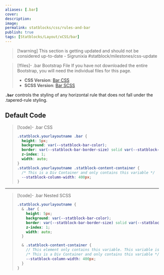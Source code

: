 ```yaml
---
aliases: [.bar]
cover: 
description: 
image: 
permalink: statblocks/css/rules-and-bar
publish: true
tags: [Statblocks/Layout/xCSS/bar]
---
```



>[!warning] This section is getting updated and should not be considered up-to-date \- Sigrunixia
> #statblock/milestones/css-update

>[!files]- .bar Bootstrap File
> If you have not downloaded the entire Bootstrap, you will need the individual files for this page.
> - **CSS Version**: [Bar CSS](https://github.com/valentine195/fantasy-statblocks/blob/gh-pages/docs/statblock-bootstrap/css/3-bar-Content-Container.css)
> - **SCSS Version**: [Bar SCSS](https://github.com/valentine195/fantasy-statblocks/blob/gh-pages/docs/statblock-bootstrap/scss/3-bar-Content-Container.scss) 

**`.bar`** controls the styling of any horizontal rule that does not fall under the .tapered-rule styling.

## Default Code

>[!code]- .bar CSS
> ```css
> .statblock.yourlayoutname .bar {
>   height: 5px;
>   background: var(--statblock-bar-color);
>   border: var(--statblock-bar-border-size) solid var(--statblock-bar-border-color);
>   z-index: 1;
>   width: auto;
> }
> .statblock.yourlayoutname .statblock-content-container {
>   /* This is a Div Container and only contains this variable */
>   --statblock-column-width: 400px;
> }
> ```

---

>[!code]- .bar Nested SCSS
> ```scss
> .statblock.yourlayoutname {
>   & .bar {
>     height: 5px;
>     background: var(--statblock-bar-color);
>     border: var(--statblock-bar-border-size) solid var(--statblock-bar-border-color);
>     z-index: 1;
>     width: auto;
>   }
> 
>   & .statblock-content-container {
>     // This element only contains this variable. This variable is adjusted from the javascript within Fantasy Statblocks.
>     /* This is a Div Container and only contains this variable */
>     --statblock-column-width: 400px;
>   }
> }
> ```